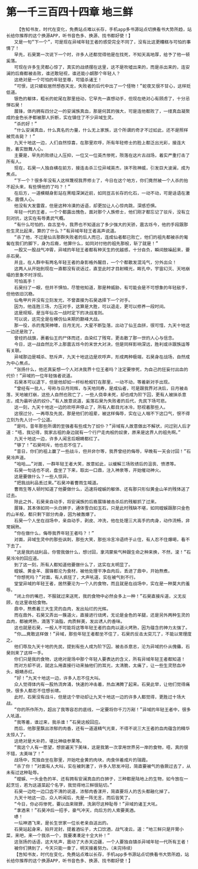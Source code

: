 # 第一千三百四十四章 地三鲜
        【告知书友，时代在变化，免费站点难以长存，手机app多书源站点切换看书大势所趋，站长给你推荐的这个换源APP，听书音色多、换源、找书都好使！】
       又是一句“下一个”，可是现在异域年轻王者的感受完全不同了，没有比这更糟糕与可怕的事情了！
       早先，石昊第一次说下一个时，许多人还都觉得他是在找死，不知天高地厚，给予了他一顿奚落。
       可现在许多生灵都心惊了，真实的战绩摆在这里，这不是吹嘘出来的，而是杀出来的，连安澜的后裔都被击败，谁还敢轻视，谁还能小觑那个年轻人？
       这绝对是一个可怕的年轻至尊，可猎杀诸王！
       “可恨，这只蝼蚁居然想吞天龙，失败者的后代中出了一个怪物！”蛇夜叉很不甘心，这样贬低道。
       银色的躯体，粗长的蛇尾在那里扭动，它早先一直想动手，但现在绝对心有顾虑了，十分忌惮石昊！
       展锋，体内拥有四分之一的安澜族真血，那是何其的强大，可是连他都败了，一缕真血凝聚成的金色长矛都被那人折断，实在镇住了不少异域生灵。
       “杀的好！”
       “什么安澜真血，什么真名的力量，什么无上家族，这个所谓的奇才不过如此，还不是照样被荒击毙？！”
       九天十地这一边，人们自然惊喜，在那里欢呼，所有年轻修士的脸上都泛出光彩，接连大胜，着实鼓舞人心。
       主要是，早先的败绩让人压抑，一位又一位英杰惨死，殒落在这片古战场，着实严重打击了所有人。
       现在，石昊一人独自横在前方，接连击杀三位异域英杰，挟不败神威，引发巨大波澜，成为焦点。
       “下一个？很多年没有人这样蔑视我界修士了，今日在这个地方，你们竟然被一个人杀的抬不起头来，有些惧他的了吗？！”
       在后方，一道模糊身影站在黑暗深渊近前，如同亘古长存的化石，一动不动，可是话语在激荡，震慑人心。
       他没有大发雷霆，但是这种冷漠的话语，却更加让人心惊肉跳，深感恐惧。
       年轻一代的王者，一个个都露出愧色，面对那个人族修士，他们刚才都忘记了驳斥，没有立刻对抗，这实在有辱勇武气概。
       “有什么可怕的，自古至今，我界也不知道出了多少强大的天骄，震古烁今，他的手段跟那些生灵比起来，算的了什么？”有异域年轻王者高声说道。
       “杀了他，不过是仙古那群失败者的后人而已，连成仙者都已败亡，他们的祖先都被杀的匍匐在我们的脚下，身为后裔，他算什么，如同对付他的祖先那般，斩了就是！”
       一股又一股战气冲霄，异域的年轻王者都有种天生的优越感，十分自负，瞬间鼓噪起来，要杀石昊。
       并且，在人群中有两名年轻王者的身影格外醒目，一个个都散发混沌气，分外出众！
       这两人从开始到现在一直都没有说话过，直至此时才目射精光，眸孔中，宇宙幻灭、天地崩塌的景象不时浮现。
       可怕高手！
       石昊扫了一眼，但并不惧怕，尽管他知道，那是种威胁，有可能会是不可想象的年轻敌手，但他依旧沉稳。
       仙龟甲片并没有立刻发光，不曾直接为石昊选择下一个对手。
       因为，他连胜三场，力压对手，这算是大胜，可以退走，更可以修养一段时间。
       这是规矩，是当年仙古一战时定下的决战准则。
       可以说，这完全是在模仿仙末期的巅峰大战。
       那一役，杀的鬼哭神嚎，日月无光，大星不断坠落，出动了仙王血拼，很可惜，九天十地这一边还是败了。
       曾经的战旗，裹着仙王的尸体而还，血染红了残穹，更击散了那一世的人心与信念。
       今日，这一战自然比不上那震古烁今的末世大对决，但是同样影响深远，胜利或许跟族运等有关联。
       异域那边是喊杀、怒斥声，九天十地这边是欢呼声，形成两种极端，石昊身在战场，自然成为中心焦点。
       “张扬什么，他还真妄想一个人对决我界十位王者吗？注定要惨死，为自己的狂妄付出血的代价！”异域的一位年轻强者说道。
       石昊本可以退下，但是他却如一杆标枪般钉在那里，一动不动，等着新对手出现。
       “曾经有一批人，号称与日月同辉，与天地同寿，是成仙者，可是跟我界对决后，日月被击落，天地被打崩，这些人自然也败亡了，一些人侥幸未死，却也成为阶下囚，更有人被抹杀意志，成为最听话的奴仆。”有人故意说道，奚落石昊为失败者的后代，先民下场可悲。
       这一刻，九天十地这一边的欢呼声停止了，所有人都目光冰冷，怒视着那些人。
       这很过分，一再辱及先民，那是他们的祖辈，被这样侮辱，实在让人咽不下这口气，恨不得立刻为先人讨一个公道。
       “是吗，昔年那些所谓的至强者有些成为了奴仆？”异域有人故意做出不解状，问过别人后才道：“唔，我记得，我家古祖的身边就有一个行尸走肉般的奴隶，原来是这界人的祖先啊。”
       九天十地这一边，许多人闻言后眼睛都红了。
       “够了！”石昊呵斥，他也忍不住了。
       “昔日，你们的祖上赢了一些战斗，但并非尔等，我界曾经的侮辱，早晚有一天会讨回！”石昊冷声道。
       “哈哈……”对面，一群年轻王者大笑，故意如此，以缓解三场败绩后的沮丧、愤懑等。
       石昊一句话也不说，盘坐了下来，取出一口鼎，注入神泉等，开始催动神火。
       这是要做什么？一些人惊异。
       “把我战利品丢过来。”石昊冲着曹雨生喊道。
       曹雨生等人顿时知道了他要做什么，迅速将螳蜈的躯体、还有那只形似黄金山羊的残体送了过去。
       除此之外，石昊亲自动手，将安澜族的后裔展锋被击杀后的残躯抓了过来。
       展锋，其本体如同一头白狮子，通体雪白如玉石，只是此时残缺不堪，如同螳蜈跟那只金色的山羊般，都只剩下部分肉身，因为被轰爆了。
       石昊一个人坐在战场中，亲自动手，剥皮、冲洗，他在处理三大高手的肉身，动作流畅，非常娴熟。
       “你在做什么，侮辱我界年轻王者吗？！”
       对面，异域生灵中的那些讽刺，那些大笑，那些冷言冷语终于止住，有人忍不住爆喝，看不下去了。
       “这是我的战利品，你管我做什么，想讨回，拿鸿蒙紫气种跟生命之种来换，不然，滚！”石昊冷冷的回应道。
       到了这一刻，所有人都知道他要做什么了，这实在太明显了。
       螳蜈、黄金羊、展锋都沦为食材，被他处理干净血肉后，丢进了鼎中，开始熬煮。
       “你想死吗？”对面，有人疯狂了，大声吼道，实在被气到不行。
       堂堂异域的年轻王者，居然要沦为一个人的食物，而且就是在战场中，实在是一种莫大的羞辱。
       “闭上你的嘴巴，不服就过来送死，我的食物中必然会多上一种！”石昊直接斥道，义无反顾，在这里收拾食物。
       鼎中，熬煮着三大生灵的血肉，发出灿烂的光辉。
       而在鼎外，石昊又弄出一簇道火，直接进行烧烤，无论是金色的羊腿，还是另外两种生灵的血肉，都被烤熟，滴落下油脂，肉质鲜美，发出诱人的香味。
       这也就是石昊，一般人不可能将这等年轻王者的血肉以道火烤熟，因为蕴含的神力太强了。
       “你……竟敢这样做！”异域，那些年轻王者都坐不住了，石昊的反击太突兀了，不能以常理度之。
       他们辱及九天十地的先民，提到有些人成为阶下囚，被击杀意志，沦为异域的仆从傀儡，石昊则来了这样一手。
       你们只是我的食物，这绝对是场中那个年轻人要表达的含义，所有异域年轻王者都知道！
       而对方却不说，就这么用直接行动来抽他们的耳光，太清脆，太痛了，让一些生灵怒血冲头，眼睛赤红。
       “好！”九天十地这一边，许多人忍不住大叫。
       众人觉得体内有一股热流奔涌，快速的冲击着，热血沸腾了起来。石昊此举，让他们觉得痛快，很多人都忍不住想长啸。
       此时，石昊没有战斗，但是这个举动却让九天十地这一边的许多人都觉得，更胜过十场大战。
       “你的所作所为，超出了我等容忍的底线，一定要将你千刀万剐！”异域的年轻王者中，很多人吼道。
       “我等着，谁过来，我杀谁！”石昊这般回应。
       而后，他那里飘出浓郁的肉香，还有一道道精气光束，不得不说三大王者的血肉蕴含的精华太惊人了。
       这绝对是大补药，堪比神级参果等。
       “我这个人有一愿望，想尝遍天下美味，这是我第一次享用世界另一岸的食物，唔，真的很不错，太美味了！”
       战场中，荒独自坐在那里，开始吃金黄的肉块，肉食伴着成片的瑞霞。
       “杀了你！”对面有人大叫，实在被刺激了，许多人怒发冲冠，简直要被气的昏厥过去了，从未有过这种耻辱。
       “螳蜈、一头金色的羊、还有拥有安澜真血的白狮子，三种都是陆地上的生物，如今放在一起烹饪，若为这道菜起个名字，我觉得地三鲜很贴切。”
       石昊一边吃一边口齿不清的说道，浓郁肉香漾开，简直要将人的舌头都融化掉了。
       九天十地这一边，众人听闻后，先是一阵无言，而后皆笑了。
       “今日，你必将惨死，要以血来赎罪，洗涮尽这种耻辱！”异域的诸王大吼。
       “拿酒来！”石昊冲后一招手，豪气冲天，向后方的人索要美酒。
       哧！
       一坛神酒飞来，是长生世家一位长老亲自送出的。
       石昊站起身来，拍开泥封，提着酒坛子，大口饮酒，战气凌云，道：“地三鲜只是开胃小菜，来吧，来一个我杀一个，我要凑凑足十全大补！”
       这张扬的话语，这大吼声，震动了大赤天边疆，一个人要独自镇杀异域年轻一代所有王者！
       被你们猜到了，今天只能一章了，明天接着努力。（未完待续）
       【告知书友，时代在变化，免费站点难以长存，手机app多书源站点切换看书大势所趋，站长给你推荐的这个换源APP，听书音色多、换源、找书都好使！】